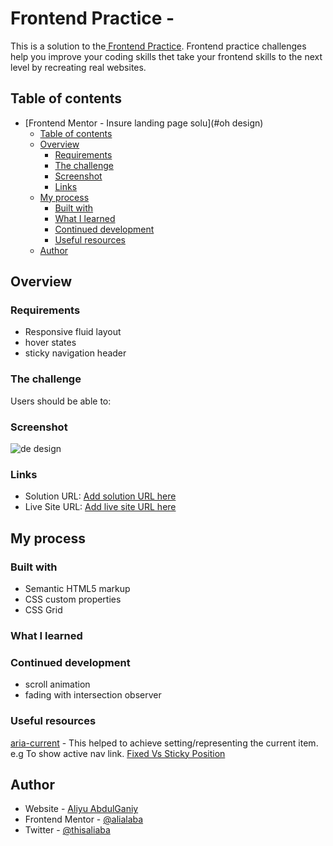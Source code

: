 # Frontend Practice - 
This is a solution to the[ Frontend Practice](). Frontend practice challenges help you improve your coding skills thet take your frontend skills to the next level by recreating real websites.

## Table of contents

- [Frontend Mentor - Insure landing page solu](#oh design)
  - [Table of contents](#table-of-contents)
  - [Overview](#overview)
    - [Requirements](#requirements)
    - [The challenge](#the-challenge)
    - [Screenshot](#screenshot)
    - [Links](#links)
  - [My process](#my-process)
    - [Built with](#built-with)
    - [What I learned](#what-i-learned)
    - [Continued development](#continued-development)
    - [Useful resources](#useful-resources)
  - [Author](#author)


## Overview
### Requirements
- Responsive fluid layout 
- hover states
- sticky navigation header
### The challenge

Users should be able to:

<!-- - View the optimal layout for the site depending on their device's screen size
- See hover states for all interactive elements on the page -->

### Screenshot

![de design](./images/screenshot.png)


### Links

- Solution URL: [Add solution URL here]()
- Live Site URL: [Add live site URL here]()

## My process

### Built with

- Semantic HTML5 markup
- CSS custom properties
- CSS Grid


### What I learned
<!-- - Strengthen my knowledge on BEM pattern for naming convention.
- Understand the trick of min css property and minmax() with grid Css
- Enhance my css positioning skills and usage of pseudo elements -->


### Continued development
- scroll animation
- fading with intersection observer
<!-- - Css positioning and pseudo element
- Responsiveness (fluid spacing, layout and fluid font size).  -->

### Useful resources
[aria-current](https://developer.mozilla.org/en-US/docs/Web/Accessibility/ARIA/Attributes/aria-current) - This helped to achieve setting/representing  the current item. e.g To show active nav link.
[Fixed Vs Sticky Position](https://www.kevinpowell.co/article/positition-fixed-vs-sticky/)

<!-- - [A Deep Dive Into CSS Grid minmax()]() - This helped me  to achieve a 3 column responsive layout with 3 lines of code. I really liked this pattern and will use it going forward.
- [Background position]() - This is an amazing article which helped me finally understand to position bg images in x and y axis. I'd recommend it to anyone still learning this concept. -->


## Author

- Website - [Aliyu AbdulGaniy](https://www.github.com/alialaba)
- Frontend Mentor - [@alialaba](https://www.frontendmentor.io/profile/alialaba)
- Twitter - [@thisaliaba](https://www.twitter.com/thisaliaba)

